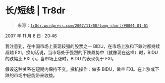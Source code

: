 <!--yml

分类：未分类

日期：2024 年 5 月 18 日 15:41:00

-->

# 长/短线 | Tr8dr

> 来源：[`tr8dr.wordpress.com/2007/11/08/long-short/#0001-01-01`](https://tr8dr.wordpress.com/2007/11/08/long-short/#0001-01-01)

2007 年 11 月 8 日 · 20:46

我注意到，在中国市场上表现较强的股票之一 BIDU，在市场上涨和下跌时都持续超越 FXI。换句话说，当市场处于强烈的下跌趋势中（就像现在这样）时，BIDU 的跌幅比 FXI 小。当市场上涨时，BIDU 的表现优于 FXI。

假设这种关系在短期内保持不变，投机操作：做多 BIDU，做空 FXI。在上涨或下跌的市场中应能带来收益。
